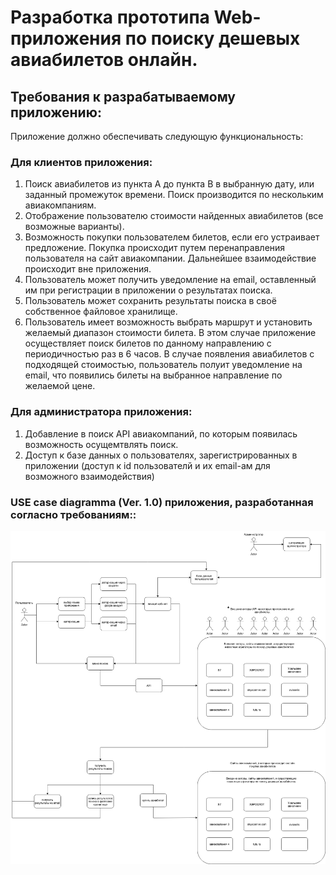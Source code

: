 # Разработка прототипа Web-приложения по поиску дешевых авиабилетов онлайн.



## Требования к разрабатываемому приложению:

Приложение должно обеспечивать следующую функциональность:

### Для клиентов приложения:

1. Поиск авиабилетов из пункта A до пункта B в выбранную дату, или заданный промежуток времени. Поиск производится по нескольким авиакомпаниям.
2. Отображение пользователю стоимости найденных авиабилетов (все возможные варианты).
3. Возможность покупки пользователем билетов, если его устраивает предложение. Покупка происходит путем перенаправления пользователя на сайт авиакомпании. Дальнейшее взаимодействие происходит вне приложения.
4. Пользователь может получить уведомление на email, оставленный им при регистрации в приложении о результатах поиска.
5. Пользователь может сохранить результаты поиска в своё собственное файловое хранилище.
6. Пользователь имеет возможность выбрать маршрут и установить желаемый диапазон стоимости билета. В этом случае приложение осуществляет поиск билетов по данному направлению с периодичностью раз в 6 часов. В случае появления авиабилетов с подходящей стоимостью, пользователь полуит уведомление на email, что появились билеты на выбранное направление по желаемой цене.

### Для администратора приложения:

1. Добавление в поиск API авиакомпаний, по которым появилась возможность осущемтвлять поиск.
2. Доступ к базе данных о пользователях, зарегистрированных в приложении (доступ к id пользователй и их email-ам для возможного взаимодействия)


### USE case diagramma (Ver. 1.0) приложения, разработанная согласно требованиям::


![Use_case_diagramma](/HomeWork_7/Sourse/UseCaseDiagramma_Web-app_SearchAviaTickets.png)


